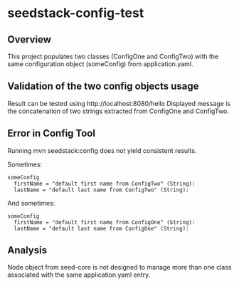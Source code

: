 # seedstack-config-test

## Overview
This project populates two classes (ConfigOne and ConfigTwo) with the same configuration object (someConfig) from application.yaml.

## Validation of the two config objects usage
Result can be tested using http://localhost:8080/hello
Displayed message is the concatenation of two strings extracted from ConfigOne and ConfigTwo. 

## Error in Config Tool
Running mvn seedstack:config does not yield consistent results.

Sometimes:

    someConfig
      firstName = "default first name from ConfigTwo" (String):
      lastName = "default last name from ConfigTwo" (String):

And sometimes:

    someConfig
      firstName = "default first name from ConfigOne" (String):
      lastName = "default last name from ConfigOne" (String):

## Analysis
Node object from seed-core is not designed to manage more than one class associated with the same application.yaml entry.
